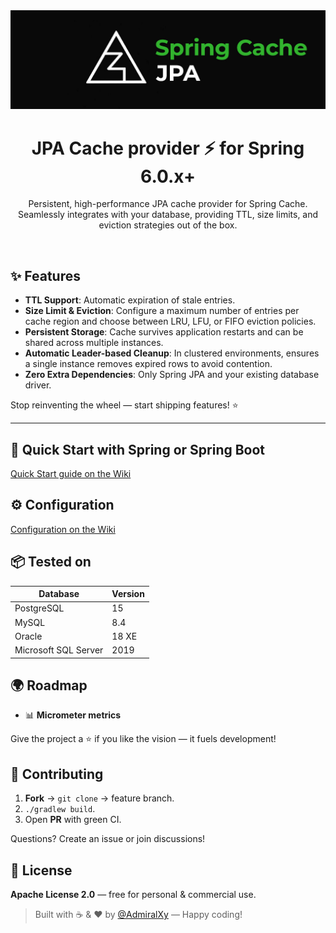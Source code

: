 <img src=".github/resources/logo.jpg" />

<h1 align="center">JPA Cache provider ⚡ for Spring 6.0.x+</h1>

<p align="center">
Persistent, high-performance JPA cache provider for Spring Cache. <br/>
Seamlessly integrates with your database, providing TTL, size limits, and eviction strategies out of the box.
</p>

<br clear="both"/>

## ✨ Features

* **TTL Support**: Automatic expiration of stale entries.
* **Size Limit & Eviction**: Configure a maximum number of entries per cache region and choose between LRU, LFU, or FIFO eviction policies.
* **Persistent Storage**: Cache survives application restarts and can be shared across multiple instances.
* **Automatic Leader-based Cleanup**: In clustered environments, ensures a single instance removes expired rows to avoid contention.
* **Zero Extra Dependencies**: Only Spring JPA and your existing database driver.

Stop reinventing the wheel — start shipping features! ⭐

---

## 🚀 Quick Start with Spring or Spring Boot

[Quick Start guide on the Wiki](https://github.com/)

## ⚙️ Configuration

[Configuration on the Wiki](https://github.com/)

## 📦 Tested on
| Database             | Version |
|----------------------|---------|
| PostgreSQL           | 15      |
| MySQL                | 8.4     |
| Oracle               | 18 XE   |
| Microsoft SQL Server | 2019    |

## 🌍 Roadmap
* 📊 **Micrometer metrics**

Give the project a ⭐ if you like the vision — it fuels development!

## 🤝 Contributing
1. **Fork** → `git clone` → feature branch.
2. `./gradlew build`.
3. Open **PR** with green CI.

Questions? Create an issue or join discussions!

## 📜 License
**Apache License 2.0** — free for personal & commercial use.

> Built with ☕ & ❤️ by [@AdmiralXy](https://github.com/AdmiralXy) — Happy coding!
